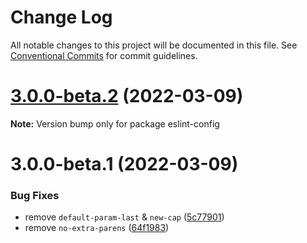 # Change Log

All notable changes to this project will be documented in this file.
See [Conventional Commits](https://conventionalcommits.org) for commit guidelines.

# [3.0.0-beta.2](https://github.com/Dev-CasperTheGhost/eslint-config/compare/v3.0.0-beta.1...v3.0.0-beta.2) (2022-03-09)

**Note:** Version bump only for package eslint-config





# 3.0.0-beta.1 (2022-03-09)


### Bug Fixes

* remove `default-param-last` & `new-cap` ([5c77901](https://github.com/Dev-CasperTheGhost/eslint-config/commit/5c77901b4affa6502871258dd5d9b29b52faae31))
* remove `no-extra-parens` ([64f1983](https://github.com/Dev-CasperTheGhost/eslint-config/commit/64f1983365c190b3edf3fce1495e09c5a1c9f76d))
